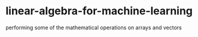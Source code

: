# linear-algebra-for-machine-learning
performing some of the mathematical operations on arrays and vectors
